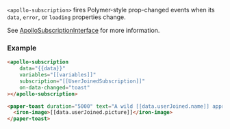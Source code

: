 `<apollo-subscription>` fires Polymer-style prop-changed events when its `data`, `error`, or `loading` properties change.

See [ApolloSubscriptionInterface](/api/interfaces/subscription/) for more information.

### Example

```html
<apollo-subscription
    data="{{data}}"
    variables="[[variables]]"
    subscription="[[UserJoinedSubscription]]"
    on-data-changed="toast"
></apollo-subscription>

<paper-toast duration="5000" text="A wild [[data.userJoined.name]] approaches!">
  <iron-image>[[data.userJoined.picture]]</iron-image>
</paper-toast>
```
